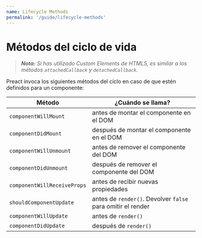 ```yaml
---
name: Lifecycle Methods
permalink: '/guide/lifecycle-methods'
---
```


# Métodos del ciclo de vida

> _**Nota:** Si has utilizado Custom Elements de HTML5, es similar a los métodos `attachedCallback` y `detachedCallback`._

Preact invoca los siguientes métodos del ciclo en caso de que estén definidos para un componente:

| Método                      | ¿Cuándo se llama?                                           |
|-----------------------------|-------------------------------------------------------------|
| `componentWillMount`        | antes de montar el componente en el DOM                     |
| `componentDidMount`         | después de montar el componente en el DOM                   |
| `componentWillUnmount`      | antes de remover el componente del DOM                      |
| `componentDidUnmount`       | después de remover el componente del DOM                    |
| `componentWillReceiveProps` | antes de recibir nuevas propiedades                         |
| `shouldComponentUpdate`     | antes de `render()`. Devolver `false` para omitir el render |
| `componentWillUpdate`       | antes de `render()`                                         |
| `componentDidUpdate`        | después de `render()`                                       |
